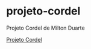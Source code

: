 # projeto-cordel
 Projeto Cordel de Milton Duarte

<a href="https://andre-santosds.github.io/projeto-cordel/" target="_self" rel="next">Projeto Cordel</a>